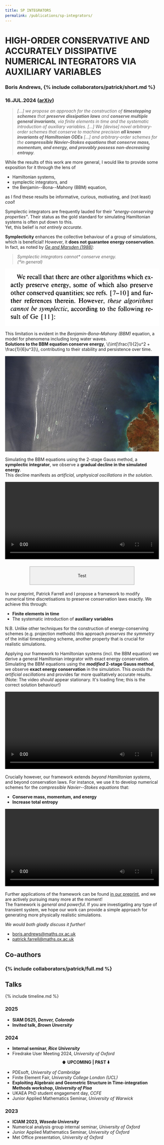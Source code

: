 ```yaml
---
title: SP INTEGRATORS
permalink: /publications/sp-integrators/
---
```


# HIGH-ORDER CONSERVATIVE AND ACCURATELY DISSIPATIVE NUMERICAL INTEGRATORS VIA AUXILIARY VARIABLES

### Boris Andrews, {% include collaborators/patrick/short.md %}

### 16.JUL.2024 ([arXiv](https://doi.org/10.48550/arXiv.2407.11904))

> *[...] we propose an approach for the construction of **timestepping schemes** that **preserve dissipation laws** and **conserve multiple general invariants**, via finite elements in time and the systematic introduction of auxiliary variables. [...] We [devise] novel arbitrary-order schemes that conserve to machine precision **all known invariants of Hamiltonian ODEs** [...] and arbitrary-order schemes for the **compressible Navier–Stokes equations that conserve mass, momentum, and energy, and provably possess non-decreasing entropy**.*

While the results of this work are more general, I would like to provide some exposition for it through the lens of
- Hamiltonian systems,
- symplectic integrators, and
- the Benjamin--Bona--Mahony (BBM) equation,

as I find these results be informative, curious, motivating, and (not least) *cool*!

Symplectic integrators are frequently lauded for their *"energy-conserving properties"*.
Their status as the gold standard for simulating Hamiltonian systems is often put down to this. <br>
Yet, this belief is *not entirely accurate*.

**Symplecticity** enhances the collective behaviour of a group of simulations, which is beneficial! However, it **does not guarantee energy conservation**. <br>
In fact, as noted by [*Ge and Marsden (1988)*](https://doi.org/10.1016/0375-9601(88)90773-6): <br>
> *Symplectic integrators cannot\* conserve energy.* <br>
> *(\*in general)*

![ge_marsden_quote](assets/img/ge_marsden.png)

This limitation is evident in the *Benjamin–Bona–Mahony (BBM)* equation, a model for phenomena including long water waves. <br>
**Solutions to the BBM equation conserve energy**, \\(\int[\frac{1}{2}u^2 + \frac{1}{6}u^3]\\), contributing to their stability and persistence over time.

![waves_off_timor_sea](assets/img/waves_off_timor_sea.jpg)

Simulating the BBM equations using the 2-stage Gauss method, a **symplectic integrator**, we observe a **gradual decline in the simulated energy**. <br>
This decline manifests as *artificial, unphysical oscillations in the solution*.

<video controls style="width: 100%; height: auto;">
  <source src="assets/vid/no_av.mp4" type="video/mp4">
  Your browser does not support the video tag.
</video><br>

<div style="width: 300px; padding: 20px; background-color: #f0f0f0; border: 2px solid #ccc; text-align: center; cursor: pointer; margin: 20px auto;" 
        onclick="var details = this.querySelector('.details'); details.style.display = (details.style.display === 'block') ? 'none' : 'block';">
    Test
    <div class="details" style="display: none; margin-top: 10px;">
        Does LaTeX work? \\(\frac{1}{2}\\)
    </div>
</div>

In our preprint, Patrick Farrell and I propose a framework to modify numerical time discretisations to preserve conservation laws exactly. We achieve this through:
- **Finite elements in time**
- The systematic introduction of **auxiliary variables**

N.B. Unlike other techniques for the construction of energy-conserving schemes (e.g. projection methods) this approach *preserves the symmetry* of the initial timestepping scheme, another property that is crucial for realistic simulations.

Applying our framework to Hamiltonian systems (incl. the BBM equation) we derive a general Hamiltonian integrator with exact energy conservation.
Simulating the BBM equations using the ***modified* 2-stage Gauss method**, we observe **exact energy conservation** in the simulation.
This *avoids the artificial oscillations* and provides far more qualitatively accurate results. <br>
(Note: The video *should* appear stationary. It's loading fine; this is the correct solution behaviour!)

<video controls style="width: 100%; height: auto;">
  <source src="assets/vid/av.mp4" type="video/mp4">
  Your browser does not support the video tag.
</video><br>

Crucially however, our framework extends *beyond Hamiltonian systems*, and beyond conservation laws.
For instance, we use it to develop numerical schemes for the *compressible Navier--Stokes equations* that:
- **Conserve mass, momentum, and energy**
- **Increase total entropy**

<video controls style="width: 100%; height: auto;">
  <source src="assets/vid/compressible_ns.mp4" type="video/mp4">
  Your browser does not support the video tag.
</video><br>

Further applications of the framework can be found [in our preprint](https://doi.org/10.48550/arXiv.2407.11904), and we are actively pursuing many more at the moment! <br>
The framework is *general and powerful*. If you are investigating any type of transient system, we hope our work can provide a simple approach for generating more physically realistic simulations.

*We would both gladly discuss it further!*
- <a href="mailto:boris.andrews@maths.ox.ac.uk">boris.andrews@maths.ox.ac.uk</a>
- <a href="mailto:patrick.farrell@maths.ox.ac.uk">patrick.farrell@maths.ox.ac.uk</a>

## Co-authors

### {% include collaborators/patrick/full.md %}

## Talks

{% include timeline.md %}

<div class="timeline">
  <div class="outer">
    <div class="card">
      <div class="info">
        <h3 class="title">2025</h3>
        <p><ul>
          <li><strong>SIAM DS25, <em>Denver, Colorado</em></strong></li>
          <li><strong>Invited talk, <em>Brown Unversity</em></strong></li>
        </ul></p>
      </div>
    </div>
    <div class="card">
      <div class="info">
        <h3 class="title">2024</h3>
        <p><ul>
          <li><strong>Internal seminar, <em>Rice University</em></strong></li>
          <li>Firedrake User Meeting 2024, <em>University of Oxford</em></li>
          <div style="text-align: center; padding: 10px 0;"><strong>⬆️ UPCOMING | PAST ⬇️</strong></div>
          <li>PDEsoft, <em>University of Cambridge</em></li>
          <li>Finite Element Fair, <em>University College London (UCL)</em></li>
          <li><strong>Exploiting Algebraic and Geometric Structure in Time-integration Methods workshop, <em>University of Pisa</em></strong></li>
          <li>UKAEA PhD student engagement day, <em>CCFE</em></li>
          <li>Junior Applied Mathematics Seminar, <em>University of Warwick</em></li>
        </ul></p>
      </div>
    </div>
    <div class="card">
      <div class="info">
        <h3 class="title">2023</h3>
        <p><ul>
          <li><strong>ICIAM 2023, <em>Waseda University</em></strong></li>
          <li>Numerical analysis group internal seminar, <em>University of Oxford</em></li>
          <li>Junior Applied Mathematics Seminar, <em>University of Oxford</em></li>
          <li>Met Office presentation, <em>University of Oxford</em></li>
        </ul></p>
      </div>
    </div>
  </div>
</div>
